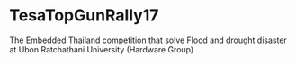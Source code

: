 # TesaTopGunRally17

The Embedded Thailand competition that solve Flood and drought disaster at Ubon Ratchathani University (Hardware Group)
